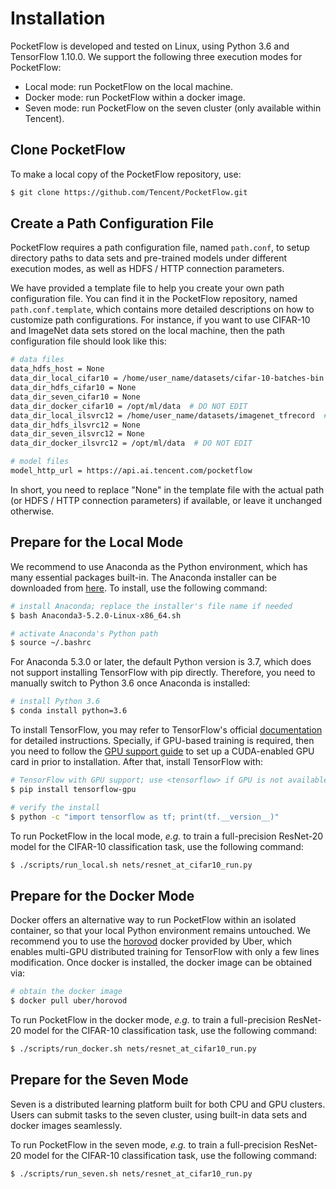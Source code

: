 # Installation

PocketFlow is developed and tested on Linux, using Python 3.6 and TensorFlow 1.10.0. We support the following three execution modes for PocketFlow:

* Local mode: run PocketFlow on the local machine.
* Docker mode: run PocketFlow within a docker image.
* Seven mode: run PocketFlow on the seven cluster (only available within Tencent).

## Clone PocketFlow

To make a local copy of the PocketFlow repository, use:
``` bash
$ git clone https://github.com/Tencent/PocketFlow.git
```

## Create a Path Configuration File

PocketFlow requires a path configuration file, named `path.conf`, to setup directory paths to data sets and pre-trained models under different execution modes, as well as HDFS / HTTP connection parameters.

We have provided a template file to help you create your own path configuration file. You can find it in the PocketFlow repository, named `path.conf.template`, which contains more detailed descriptions on how to customize path configurations. For instance, if you want to use CIFAR-10 and ImageNet data sets stored on the local machine, then the path configuration file should look like this:

``` bash
# data files
data_hdfs_host = None
data_dir_local_cifar10 = /home/user_name/datasets/cifar-10-batches-bin  # this line has been edited!
data_dir_hdfs_cifar10 = None
data_dir_seven_cifar10 = None
data_dir_docker_cifar10 = /opt/ml/data  # DO NOT EDIT
data_dir_local_ilsvrc12 = /home/user_name/datasets/imagenet_tfrecord  # this line has been edited!
data_dir_hdfs_ilsvrc12 = None
data_dir_seven_ilsvrc12 = None
data_dir_docker_ilsvrc12 = /opt/ml/data  # DO NOT EDIT

# model files
model_http_url = https://api.ai.tencent.com/pocketflow
```

In short, you need to replace "None" in the template file with the actual path (or HDFS / HTTP connection parameters) if available, or leave it unchanged otherwise.

## Prepare for the Local Mode

We recommend to use Anaconda as the Python environment, which has many essential packages built-in. The Anaconda installer can be downloaded from [here](https://www.anaconda.com/download/#linux). To install, use the following command:

``` bash
# install Anaconda; replace the installer's file name if needed
$ bash Anaconda3-5.2.0-Linux-x86_64.sh

# activate Anaconda's Python path
$ source ~/.bashrc
```

For Anaconda 5.3.0 or later, the default Python version is 3.7, which does not support installing TensorFlow with pip directly. Therefore, you need to manually switch to Python 3.6 once Anaconda is installed:

``` bash
# install Python 3.6
$ conda install python=3.6
```

To install TensorFlow, you may refer to TensorFlow's official [documentation](https://www.tensorflow.org/install/pip) for detailed instructions. Specially, if GPU-based training is required, then you need to follow the [GPU support guide](https://www.tensorflow.org/install/gpu) to set up a CUDA-enabled GPU card in prior to installation. After that, install TensorFlow with:

``` bash
# TensorFlow with GPU support; use <tensorflow> if GPU is not available
$ pip install tensorflow-gpu

# verify the install
$ python -c "import tensorflow as tf; print(tf.__version__)"
```

To run PocketFlow in the local mode, *e.g.* to train a full-precision ResNet-20 model for the CIFAR-10 classification task, use the following command:

``` bash
$ ./scripts/run_local.sh nets/resnet_at_cifar10_run.py
```

## Prepare for the Docker Mode

Docker offers an alternative way to run PocketFlow within an isolated container, so that your local Python environment remains untouched. We recommend you to use the [horovod](https://github.com/uber/horovod) docker provided by Uber, which enables multi-GPU distributed training for TensorFlow with only a few lines modification. Once docker is installed, the docker image can be obtained via:

``` bash
# obtain the docker image
$ docker pull uber/horovod
```

To run PocketFlow in the docker mode, *e.g.* to train a full-precision ResNet-20 model for the CIFAR-10 classification task, use the following command:

``` bash
$ ./scripts/run_docker.sh nets/resnet_at_cifar10_run.py
```

## Prepare for the Seven Mode

Seven is a distributed learning platform built for both CPU and GPU clusters. Users can submit tasks to the seven cluster, using built-in data sets and docker images seamlessly.

To run PocketFlow in the seven mode, *e.g.* to train a full-precision ResNet-20 model for the CIFAR-10 classification task, use the following command:

``` bash
$ ./scripts/run_seven.sh nets/resnet_at_cifar10_run.py
```
